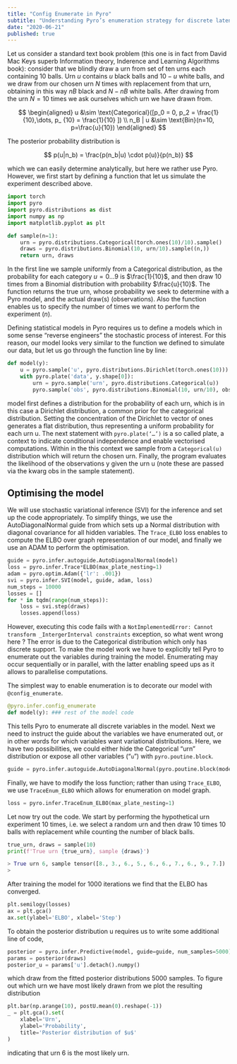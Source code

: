 ```yaml
---
title: "Config Enumerate in Pyro"
subtitle: "Understanding Pyro’s enumeration strategy for discrete latent variables."
date: "2020-06-21"
published: true
---
```


Let us consider a standard text book problem (this one is in fact from David Mac Keys superb Information theory, Inderence and Learning Algorithms book): consider that we blindly draw a urn from set of ten urns each containing $10$ balls. Urn $u$ contains $u$ black balls and $10-u$ white balls, and we draw from our chosen urn $N$ times with replacement from that urn, obtaining in this way $nB$ black and $N-nB$ white balls. After drawing from the urn $N=10$ times we ask ourselves which urn we have drawn from.


$$
\begin{aligned}
u &\sim \text{Categorical}([p_0 = 0, p_2 = \frac{1}{10},\dots, p_ {10} = \frac{1}{10} ]) \\
n_B | u &\sim \text{Bin}(n=10, p=\frac{u}{10})
\end{aligned}
$$

The posterior probability distribution is

$$
p(u|n_b) = \frac{p(n_b|u) \cdot p(u)}{p(n_b)}
$$

which we can easily determine analytically, but here we rather use Pyro. However, we first start by defining a function that let us simulate the experiment described above.

```python
import torch
import pyro
import pyro.distributions as dist
import numpy as np
import matplotlib.pyplot as plt

def sample(n=1):
    urn = pyro.distributions.Categorical(torch.ones(10)/10).sample()
    draws = pyro.distributions.Binomial(10, urn/10).sample((n,))
    return urn, draws
```

In the first line we sample uniformly from a Categorical distribution, as the probability for each category $u=0\dots 9$ is $\frac{1}{10}$, and then draw $10$ times from a Binomial distribution with probability $\frac{u}{10}$. The function returns the true urn, whose probability we seek to determine with a Pyro model, and the actual draw(s) (observations). Also the function enables us to specify the number of times we want to perform the experiment ($n$).

Defining statistical models in Pyro requires us to define a models which in some sense “reverse engineers” the stochastic process of interest. For this reason, our model looks very similar to the function we defined to simulate our data, but let us go through the function line by line:

```python
def model(y):
    u = pyro.sample('u', pyro.distributions.Dirichlet(torch.ones(10)))
    with pyro.plate('data', y.shape[0]):
        urn = pyro.sample('urn', pyro.distributions.Categorical(u))
        pyro.sample('obs', pyro.distributions.Binomial(10, urn/10), obs=y)
```

model first defines a distribution for the probability of each urn, which is in this case a Dirichlet distribution, a common prior for the categorical distribution. Setting the concentration of the Dirichlet to vector of ones generates a flat distribution, thus representing a uniform probability for each urn u. The next statement with `pyro.plate(‘…’)` is a so called plate, a context to indicate conditional independence and enable vectorised computations. Within in the this context we sample from a `Categorical(u)` distribution which will return the chosen urn. Finally, the program evaluates the likelihood of the observations y given the urn u (note these are passed via the kwarg obs in the sample statement).

## Optimising the model

We will use stochastic variational inference (SVI) for the inference and set up the code appropriately. To simplify things, we use the AutoDiagonalNormal guide from which sets up a Normal distribution with diagonal covariance for all hidden variables. The `Trace_ELBO` loss enables to compute the ELBO over graph representation of our model, and finally we use an ADAM to perform the optimisation.


```python
guide = pyro.infer.autoguide.AutoDiagonalNormal(model)
loss = pyro.infer.Trace*ELBO(max_plate_nesting=1)
adam = pyro.optim.Adam({'lr': .001})
svi = pyro.infer.SVI(model, guide, adam, loss)
num_steps = 10000
losses = []
for * in tqdm(range(num_steps)):
    loss = svi.step(draws)
    losses.append(loss)
```

However, executing this code fails with a `NotImplementedError: Cannot transform _IntergerInterval constraints` exception, so what went wrong here ? The error is due to the Categorical distribution which only has discrete support. To make the model work we have to explicitly tell Pyro to enumerate out the variables during training the model. Enumerating may occur sequentially or in parallel, with the latter enabling speed ups as it allows to parallelise computations.

The simplest way to enable enumeration is to decorate our model with `@config_enumerate`.

```python
@pyro.infer.config_enumerate
def model(y): ### rest of the model code
```

This tells Pyro to enumerate all discrete variables in the model. Next we need to instruct the guide about the variables we have enumerated out, or in other words for which variables want variational distributions. Here, we have two possibilities, we could either hide the Categorical “urn” distribution or expose all other variables (“`u`”) with `pyro.poutine.block`.

```python
guide = pyro.infer.autoguide.AutoDiagonalNormal(pyro.poutine.block(model, expose=["u"]))
```

Finally, we have to modify the loss function; rather than using `Trace_ELBO`, we use `TraceEnum_ELBO` which allows for enumeration on model graph.


```python
loss = pyro.infer.TraceEnum_ELBO(max_plate_nesting=1)
```

Let now try out the code. We start by performing the hypothetical urn experiment 10 times, i.e. we select a random urn and then draw 10 times 10 balls with replacement while counting the number of black balls.

```python
true_urn, draws = sample(10)
print(f'True urn {true_urn}, sample {draws}')

> True urn 6, sample tensor([8., 3., 6., 5., 6., 6., 7., 6., 9., 7.])
> 
```

After training the model for 1000 iterations we find that the ELBO has converged.

```python
plt.semilogy(losses)
ax = plt.gca()
ax.set(ylabel='ELBO', xlabel='Step')
```

To obtain the posterior distribution u requires us to write some additional line of code,

```python
posterior = pyro.infer.Predictive(model, guide=guide, num_samples=5000)
params = posterior(draws)
posterior_u = params['u'].detach().numpy()
```

which draw from the fitted posterior distributions 5000 samples. To figure out which urn we have most likely drawn from we plot the resulting distribution

```python
plt.bar(np.arange(10), postU.mean(0).reshape(-1))
_ = plt.gca().set(
    xlabel='Urn',
    ylabel='Probability',
    title='Posterior distribution of $u$'
)
```

indicating that urn 6 is the most likely urn.
